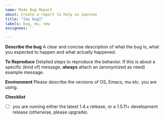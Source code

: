 ```yaml
---
name: Mu4e Bug Report
about: Create a report to help us improve
title: "[mu bug]"
labels: bug, mu, new
assignees: ''

---
```


**Describe the bug**
A clear and concise description of what the bug is, what you expected to happen and what actually happened.

**To Reproduce**
Detailed steps to reproduce the behavior. If this is about a specific (kind of) message, **always** attach an (anonymized as need) example message.

**Environment**
Please describe the versions of OS, Emacs, mu etc. you are using.

**Checklist**
- [ ] you are running either the latest 1.4.x release, or a 1.5.11+ development release (otherwise, please upgrade).
